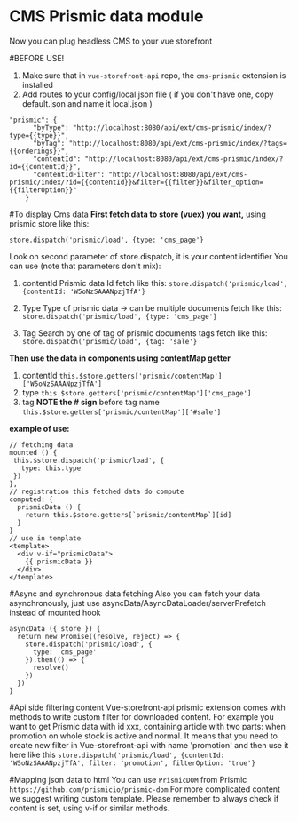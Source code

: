 # CMS Prismic data module
Now you can plug headless CMS to your vue storefront

#BEFORE USE!
1. Make sure that in `vue-storefront-api` repo, the `cms-prismic` extension is installed
2. Add routes to your config/local.json file ( if you don't have one, copy default.json and name it local.json )
```
"prismic": {
      "byType": "http://localhost:8080/api/ext/cms-prismic/index/?type={{type}}",
      "byTag": "http://localhost:8080/api/ext/cms-prismic/index/?tags={{orderings}}",
      "contentId": "http://localhost:8080/api/ext/cms-prismic/index/?id={{contentId}}",
      "contentIdFilter": "http://localhost:8080/api/ext/cms-prismic/index/?id={{contentId}}&filter={{filter}}&filter_option={{filterOption}}"
    }
```
#To display Cms data
**First fetch data to store (vuex) you want,** using prismic store like this:

`store.dispatch('prismic/load', {type: 'cms_page'}`

Look on second parameter of store.dispatch, it is your content identifier
You can use (note that parameters don't mix):
1. contentId 
Prismic data Id
fetch like this: `store.dispatch('prismic/load', {contentId: 'W5oNzSAAANpzjTfA'}`

2. Type
Type of prismic data -> can be multiple documents
fetch like this: `store.dispatch('prismic/load', {type: 'cms_page'}`

3. Tag
Search by one of tag of prismic documents tags 
fetch like this: `store.dispatch('prismic/load', {tag: 'sale'}`

**Then use the data in components using contentMap getter**
1. contentId `this.$store.getters['prismic/contentMap']['W5oNzSAAANpzjTfA']`
2. type `this.$store.getters['prismic/contentMap']['cms_page']`
3. tag **NOTE the # sign** before tag name `this.$store.getters['prismic/contentMap']['#sale']`

**example of use:**
```
// fetching data
mounted () {
 this.$store.dispatch('prismic/load', {
   type: this.type
 })
},
// registration this fetched data do compute
computed: {
  prismicData () {
    return this.$store.getters[`prismic/contentMap`][id]
  }
}
// use in template
<template>
  <div v-if="prismicData">
    {{ prismicData }}
  </div>
</template>
```

#Async and synchronous data fetching 
Also you can fetch your data asynchronously, just use asyncData/AsyncDataLoader/serverPrefetch instead of mounted hook
```
asyncData ({ store }) {
  return new Promise((resolve, reject) => {
    store.dispatch('prismic/load', {
      type: 'cms_page'
    }).then(() => {
      resolve()
    })
  })
}
```
#Api side filtering content
Vue-storefront-api prismic extension comes with methods to write custom filter for downloaded content. For example you want to get Prismic data with id xxx, containing
article with two parts: when promotion on whole stock is active and normal. It means that you need to create new filter in Vue-storefront-api with name 'promotion'
and then use it here like this
`store.dispatch('prismic/load', {contentId: 'W5oNzSAAANpzjTfA', filter: 'promotion', filterOption: 'true'}`

#Mapping json data to html
You can use `PrismicDOM` from Prismic `https://github.com/prismicio/prismic-dom`
For more complicated content we suggest writing custom template. Please remember to always check if content is set, using v-if or similar methods. 

```
